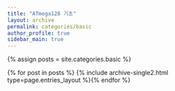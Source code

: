 ```yaml
---
title: "ATmega128 기초"
layout: archive
permalink: categories/basic
author_profile: true
sidebar_main: true
---
```


{% assign posts = site.categories.basic %}

{% for post in posts %} {% include archive-single2.html type=page.entries_layout %}{% endfor %}
